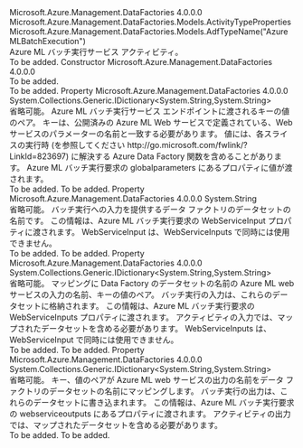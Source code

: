 <Type Name="AzureMLBatchExecutionActivity" FullName="Microsoft.Azure.Management.DataFactories.Models.AzureMLBatchExecutionActivity">
  <TypeSignature Language="C#" Value="public class AzureMLBatchExecutionActivity : Microsoft.Azure.Management.DataFactories.Models.ActivityTypeProperties" />
  <TypeSignature Language="ILAsm" Value=".class public auto ansi beforefieldinit AzureMLBatchExecutionActivity extends Microsoft.Azure.Management.DataFactories.Models.ActivityTypeProperties" />
  <TypeSignature Language="DocId" Value="T:Microsoft.Azure.Management.DataFactories.Models.AzureMLBatchExecutionActivity" />
  <TypeSignature Language="VB.NET" Value="Public Class AzureMLBatchExecutionActivity&#xA;Inherits ActivityTypeProperties" />
  <TypeSignature Language="F#" Value="type AzureMLBatchExecutionActivity = class&#xA;    inherit ActivityTypeProperties" />
  <AssemblyInfo>
    <AssemblyName>Microsoft.Azure.Management.DataFactories</AssemblyName>
    <AssemblyVersion>4.0.0.0</AssemblyVersion>
  </AssemblyInfo>
  <Base>
    <BaseTypeName>Microsoft.Azure.Management.DataFactories.Models.ActivityTypeProperties</BaseTypeName>
  </Base>
  <Interfaces />
  <Attributes>
    <Attribute>
      <AttributeName>Microsoft.Azure.Management.DataFactories.Models.AdfTypeName("AzureMLBatchExecution")</AttributeName>
    </Attribute>
  </Attributes>
  <Docs>
    <summary>
            Azure ML バッチ実行サービス アクティビティ。
            </summary>
    <remarks>To be added.</remarks>
  </Docs>
  <Members>
    <Member MemberName=".ctor">
      <MemberSignature Language="C#" Value="public AzureMLBatchExecutionActivity ();" />
      <MemberSignature Language="ILAsm" Value=".method public hidebysig specialname rtspecialname instance void .ctor() cil managed" />
      <MemberSignature Language="DocId" Value="M:Microsoft.Azure.Management.DataFactories.Models.AzureMLBatchExecutionActivity.#ctor" />
      <MemberSignature Language="VB.NET" Value="Public Sub New ()" />
      <MemberType>Constructor</MemberType>
      <AssemblyInfo>
        <AssemblyName>Microsoft.Azure.Management.DataFactories</AssemblyName>
        <AssemblyVersion>4.0.0.0</AssemblyVersion>
      </AssemblyInfo>
      <Parameters />
      <Docs>
        <summary>To be added.</summary>
        <remarks>To be added.</remarks>
      </Docs>
    </Member>
    <Member MemberName="GlobalParameters">
      <MemberSignature Language="C#" Value="public System.Collections.Generic.IDictionary&lt;string,string&gt; GlobalParameters { get; set; }" />
      <MemberSignature Language="ILAsm" Value=".property instance class System.Collections.Generic.IDictionary`2&lt;string, string&gt; GlobalParameters" />
      <MemberSignature Language="DocId" Value="P:Microsoft.Azure.Management.DataFactories.Models.AzureMLBatchExecutionActivity.GlobalParameters" />
      <MemberSignature Language="VB.NET" Value="Public Property GlobalParameters As IDictionary(Of String, String)" />
      <MemberSignature Language="F#" Value="member this.GlobalParameters : System.Collections.Generic.IDictionary&lt;string, string&gt; with get, set" Usage="Microsoft.Azure.Management.DataFactories.Models.AzureMLBatchExecutionActivity.GlobalParameters" />
      <MemberType>Property</MemberType>
      <AssemblyInfo>
        <AssemblyName>Microsoft.Azure.Management.DataFactories</AssemblyName>
        <AssemblyVersion>4.0.0.0</AssemblyVersion>
      </AssemblyInfo>
      <ReturnValue>
        <ReturnType>System.Collections.Generic.IDictionary&lt;System.String,System.String&gt;</ReturnType>
      </ReturnValue>
      <Docs>
        <summary>
            省略可能。 Azure ML バッチ実行サービス エンドポイントに渡されるキーの値のペア。 キーは、公開済みの Azure ML Web サービスで定義されている、Web サービスのパラメーターの名前と一致する必要があります。 値には、各スライスの実行時 (を参照してください http://go.microsoft.com/fwlink/?LinkId=823697) に解決する Azure Data Factory 関数を含めることがあります。 Azure ML バッチ実行要求の globalparameters にあるプロパティに値が渡されます。
            </summary>
        <value>To be added.</value>
        <remarks>To be added.</remarks>
      </Docs>
    </Member>
    <Member MemberName="WebServiceInput">
      <MemberSignature Language="C#" Value="public string WebServiceInput { get; set; }" />
      <MemberSignature Language="ILAsm" Value=".property instance string WebServiceInput" />
      <MemberSignature Language="DocId" Value="P:Microsoft.Azure.Management.DataFactories.Models.AzureMLBatchExecutionActivity.WebServiceInput" />
      <MemberSignature Language="VB.NET" Value="Public Property WebServiceInput As String" />
      <MemberSignature Language="F#" Value="member this.WebServiceInput : string with get, set" Usage="Microsoft.Azure.Management.DataFactories.Models.AzureMLBatchExecutionActivity.WebServiceInput" />
      <MemberType>Property</MemberType>
      <AssemblyInfo>
        <AssemblyName>Microsoft.Azure.Management.DataFactories</AssemblyName>
        <AssemblyVersion>4.0.0.0</AssemblyVersion>
      </AssemblyInfo>
      <ReturnValue>
        <ReturnType>System.String</ReturnType>
      </ReturnValue>
      <Docs>
        <summary>
            省略可能。 バッチ実行への入力を提供するデータ ファクトリのデータセットの名前です。 この情報は、Azure ML バッチ実行要求の WebServiceInput プロパティに渡されます。 WebServiceInput は、WebServiceInputs で同時には使用できません。
            </summary>
        <value>To be added.</value>
        <remarks>To be added.</remarks>
      </Docs>
    </Member>
    <Member MemberName="WebServiceInputs">
      <MemberSignature Language="C#" Value="public System.Collections.Generic.IDictionary&lt;string,string&gt; WebServiceInputs { get; set; }" />
      <MemberSignature Language="ILAsm" Value=".property instance class System.Collections.Generic.IDictionary`2&lt;string, string&gt; WebServiceInputs" />
      <MemberSignature Language="DocId" Value="P:Microsoft.Azure.Management.DataFactories.Models.AzureMLBatchExecutionActivity.WebServiceInputs" />
      <MemberSignature Language="VB.NET" Value="Public Property WebServiceInputs As IDictionary(Of String, String)" />
      <MemberSignature Language="F#" Value="member this.WebServiceInputs : System.Collections.Generic.IDictionary&lt;string, string&gt; with get, set" Usage="Microsoft.Azure.Management.DataFactories.Models.AzureMLBatchExecutionActivity.WebServiceInputs" />
      <MemberType>Property</MemberType>
      <AssemblyInfo>
        <AssemblyName>Microsoft.Azure.Management.DataFactories</AssemblyName>
        <AssemblyVersion>4.0.0.0</AssemblyVersion>
      </AssemblyInfo>
      <ReturnValue>
        <ReturnType>System.Collections.Generic.IDictionary&lt;System.String,System.String&gt;</ReturnType>
      </ReturnValue>
      <Docs>
        <summary>
            省略可能。 マッピングに Data Factory のデータセットの名前の Azure ML web サービスの入力の名前、キーの値のペア。
            バッチ実行の入力は、これらのデータセットに格納されます。
            この情報は、Azure ML バッチ実行要求の WebServiceInputs プロパティに渡されます。
            アクティビティの入力では、マップされたデータセットを含める必要があります。 WebServiceInputs は、WebServiceInput で同時には使用できません。
            </summary>
        <value>To be added.</value>
        <remarks>To be added.</remarks>
      </Docs>
    </Member>
    <Member MemberName="WebServiceOutputs">
      <MemberSignature Language="C#" Value="public System.Collections.Generic.IDictionary&lt;string,string&gt; WebServiceOutputs { get; set; }" />
      <MemberSignature Language="ILAsm" Value=".property instance class System.Collections.Generic.IDictionary`2&lt;string, string&gt; WebServiceOutputs" />
      <MemberSignature Language="DocId" Value="P:Microsoft.Azure.Management.DataFactories.Models.AzureMLBatchExecutionActivity.WebServiceOutputs" />
      <MemberSignature Language="VB.NET" Value="Public Property WebServiceOutputs As IDictionary(Of String, String)" />
      <MemberSignature Language="F#" Value="member this.WebServiceOutputs : System.Collections.Generic.IDictionary&lt;string, string&gt; with get, set" Usage="Microsoft.Azure.Management.DataFactories.Models.AzureMLBatchExecutionActivity.WebServiceOutputs" />
      <MemberType>Property</MemberType>
      <AssemblyInfo>
        <AssemblyName>Microsoft.Azure.Management.DataFactories</AssemblyName>
        <AssemblyVersion>4.0.0.0</AssemblyVersion>
      </AssemblyInfo>
      <ReturnValue>
        <ReturnType>System.Collections.Generic.IDictionary&lt;System.String,System.String&gt;</ReturnType>
      </ReturnValue>
      <Docs>
        <summary>
            省略可能。 キー、値のペアが Azure ML web サービスの出力の名前をデータ ファクトリのデータセットの名前にマッピングします。
            バッチ実行の出力は、これらのデータセットに書き込まれます。
            この情報は、Azure ML バッチ実行要求の webserviceoutputs にあるプロパティに渡されます。
            アクティビティの出力では、マップされたデータセットを含める必要があります。
            </summary>
        <value>To be added.</value>
        <remarks>To be added.</remarks>
      </Docs>
    </Member>
  </Members>
</Type>